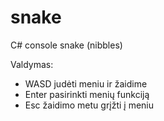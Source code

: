 # snake
C# console snake (nibbles)

Valdymas:
* WASD judėti meniu ir žaidime
* Enter pasirinkti menių funkciją
* Esc žaidimo metu grįžti į meniu 
